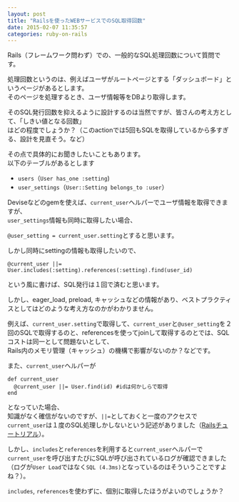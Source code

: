 ```yaml
---
layout: post
title: "Railsを使ったWEBサービスでのSQL取得回数"
date: 2015-02-07 11:35:57
categories: ruby-on-rails
---
```

<p>Rails（フレームワーク問わず）での、一般的なSQL処理回数について質問です。</p>

<p>処理回数というのは、例えばユーザがルートページとする「ダッシュボード」というページがあるとします。<br>
そのページを処理するとき、ユーザ情報等をDBより取得します。</p>

<p>そのSQL発行回数を抑えるように設計するのは当然ですが、皆さんの考え方として、「しきい値となる回数」<br>
はどの程度でしょうか？（このactionでは5回もSQLを取得しているから多すぎる、設計を見直そう。など）</p>

<p>その点で具体的にお聞きしたいこともあります。<br>
以下のテーブルがあるとします</p>

<ul>
<li><code>users</code>（<code>User has_one :setting</code>)</li>
<li><code>user_settings</code>（<code>User::Setting belongs_to :user</code>）</li>
</ul>

<p>Deviseなどのgemを使えば、<code>current_user</code>ヘルパーでユーザ情報を取得できますが、<br>
<code>user_settings</code>情報も同時に取得したい場合、</p>

<p><code>@user_setting = current_user.setting</code>とすると思います。</p>

<p>しかし同時にsettingの情報も取得したいので、</p>

<pre><code>@current_user ||= User.includes(:setting).references(:setting).find(user_id)
</code></pre>

<p>という風に書けば、SQL発行は１回で済むと思います。</p>

<p>しかし、eager_load, preload, キャッシュなどの情報があり、ベストプラクティスとしてはどのような考え方なのかがわかりません。</p>

<p>例えば、<code>current_user.setting</code>で取得して、<code>current_user</code>と<code>@user_setting</code>を２回のSQLで取得するのと、referencesを使ってjoinして取得するのとでは、SQLコストは同一として問題ないとして、<br>
Rails内のメモリ管理（キャッシュ）の機構で影響がないのか？などです。</p>

<p>また、<code>current_user</code>ヘルパーが</p>

<pre><code>def current_user
  @current_user ||= User.find(id) #idは何かしらで取得
end
</code></pre>

<p>となっていた場合、<br>
知識がなく確信がないのですが、<code>||=</code>としておくと一度のアクセスで<code>current_user</code>は１度のSQL処理しかしないという記述がありました（<a href="http://railstutorial.jp/chapters/sign-in-sign-out?version=4.0#sec-sessions_controller" rel="nofollow">Railsチュートリアル</a>）。</p>

<p>しかし、<code>includes</code>と<code>references</code>を利用すると<code>current_user</code>ヘルパーで<code>current_user</code>を呼び出すたびにSQLが呼び出されているログが確認できました（ログが<code>User Load</code>ではなく<code>SQL (4.3ms)</code>となっているのはそういうことですよね？）。</p>

<p><code>includes</code>, <code>references</code>を使わずに、個別に取得したほうがよいのでしょうか？</p>
